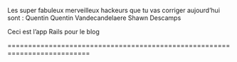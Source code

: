 Les super fabuleux merveilleux hackeurs que tu vas corriger aujourd’hui sont :
Quentin Quentin Vandecandelaere
Shawn Descamps

Ceci est l’app Rails pour le blog

==========================================================================
